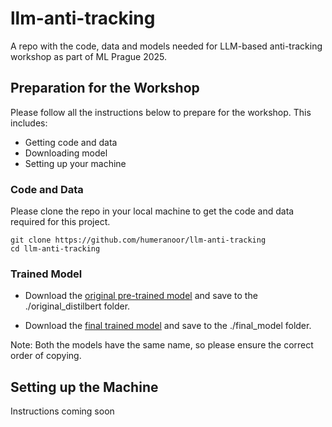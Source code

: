 # llm-anti-tracking
A repo with the code, data and models needed for LLM-based anti-tracking workshop as part of ML Prague 2025. 

## Preparation for the Workshop
Please follow all the instructions below to prepare for the workshop. This includes:
- Getting code and data
- Downloading model
- Setting up your machine

### Code and Data
Please clone the repo in your local machine to get the code and data required for this project.
```
git clone https://github.com/humeranoor/llm-anti-tracking
cd llm-anti-tracking
```

### Trained Model
- Download the [original pre-trained model](https://drive.google.com/file/d/1FuDfbfiNawnfvTQJ5MZLdzBh5xGt1Bfq/view?usp=drive_link) and save to the ./original_distilbert folder.

- Download the [final trained model](https://drive.google.com/file/d/1flzzMz2d5JUlrCByjy4bZ20wnpDSiOYw/view?usp=sharing) and save to the ./final_model folder.

Note: Both the models have the same name, so please ensure the correct order of copying.

## Setting up the Machine
Instructions coming soon
